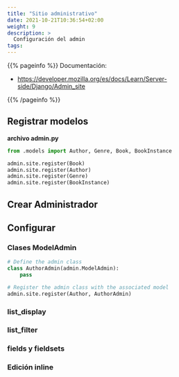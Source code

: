 ```yaml
---
title: "Sitio administrativo"
date: 2021-10-21T10:36:54+02:00
weight: 9
description: >
  Configuración del admin
tags: 
---
```


{{% pageinfo %}}
Documentación: 
* https://developer.mozilla.org/es/docs/Learn/Server-side/Django/Admin_site

{{% /pageinfo %}}


## Registrar modelos

**archivo admin.py**

```python
from .models import Author, Genre, Book, BookInstance

admin.site.register(Book)
admin.site.register(Author)
admin.site.register(Genre)
admin.site.register(BookInstance)
```

## Crear Administrador

## Configurar
### Clases ModelAdmin

```python
# Define the admin class
class AuthorAdmin(admin.ModelAdmin):
    pass

# Register the admin class with the associated model
admin.site.register(Author, AuthorAdmin)
```
### list_display

### list_filter

### fields y fieldsets

### Edición inline
